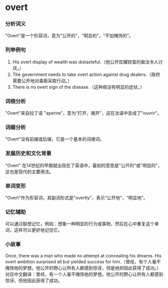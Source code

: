 # overt

### 分析词义

  

"Overt"是一个形容词，意为“公开的”，“明显的”，“不加掩饰的”。

  

### 列举例句

  

1.  His overt display of wealth was distasteful.（他公开炫耀财富的做法令人讨厌。）
2.  The government needs to take overt action against drug dealers.（政府需要公开地对毒贩采取行动。）
3.  There is no overt sign of the disease.（这种病没有明显的症状。）

  

### 词根分析

  

"Overt"来自拉丁语 "aperire"，意为“打开，揭开”，这在法语中变成了"ouvrir"。

  

### 词缀分析

  

"Overt"没有前缀或后缀，它是一个基本的词根词。

  

### 发展历史和文化背景

  

"Overt" 在14世纪的早期就出现在了英语中，最初的意思是"公开的"或"明显的"，这也是现代的主要用法。

  

### 单词变形

  

"Overt"作为形容词，其副词形式是"overtly"，表示“公开地”，“明显地”。

  

### 记忆辅助

  

可以通过联想记忆，例如：想象一种明显的行为或事物，然后在心中重复这个单词，这样可以更好地记住它。

  

### 小故事

  

Once, there was a man who made no attempt at concealing his dreams. His overt ambition surprised all but yielded success for him.（曾经，有个人毫不掩饰他的梦想。他公开的野心让所有人都感到惊讶，但是他却因此获得了成功。）  
对应中文翻译：曾经，有一个人毫不掩饰他的梦想。他公开的野心让所有人都感到惊讶，但他因此获得了成功。
